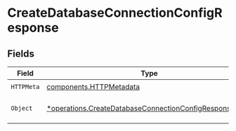 # CreateDatabaseConnectionConfigResponse


## Fields

| Field                                                                                                                           | Type                                                                                                                            | Required                                                                                                                        | Description                                                                                                                     |
| ------------------------------------------------------------------------------------------------------------------------------- | ------------------------------------------------------------------------------------------------------------------------------- | ------------------------------------------------------------------------------------------------------------------------------- | ------------------------------------------------------------------------------------------------------------------------------- |
| `HTTPMeta`                                                                                                                      | [components.HTTPMetadata](../../models/components/httpmetadata.md)                                                              | :heavy_check_mark:                                                                                                              | N/A                                                                                                                             |
| `Object`                                                                                                                        | [*operations.CreateDatabaseConnectionConfigResponseBody](../../models/operations/createdatabaseconnectionconfigresponsebody.md) | :heavy_minus_sign:                                                                                                              | a list of DatabaseConnectionConfig objects                                                                                      |